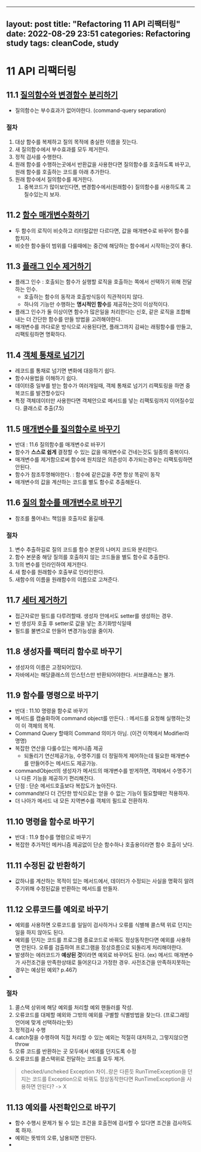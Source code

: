 
---
layout: post
title: "Refactoring 11 API 리팩터링"
date: 2022-08-29 23:51 
categories: Refactoring study
tags: cleanCode, study
---

# 11 API 리팩터링

## 11.1 [질의함수와 변경함수 분리하기]()
- 질의함수는 부수효과가 없어야한다. (command-query separation)

### 절차
1. 대상 함수를 복제하고 질의 목적에 충실한 이름을 짓는다.
2. 새 질의함수에서 부수효과를 모두 제거한다.
3. 정적 검사를 수행한다.
4. 원래 함수를 수행하는곳에서 반환값을 사용한다면 질의함수를 호출하도록 바꾸고, 원래 함수를 호출하는 코드를 아래 추가한다. 
5. 원래 함수에서 질의함수를 제거한다.
   1. 중복코드가 많이보인다면, 변경함수에서(원래함수) 질의함수를 사용하도록 고칠수있는지 보자.

## 11.2 [함수 매개변수화하기]()
- 두 함수의 로직이 비슷하고 리터럴값만 다르다면, 값을 매개변수로 바꾸어 함수를 합치자.
- 비슷한 함수들이 범위를 다룰때에는 중간에 해당하는 함수에서 시작하는것이 좋다.
## 11.3 [플래그 인수 제거하기]()
- 플래그 인수 : 호출되는 함수가 실행할 로직을 호출하는 쪽에서 선택하기 위해 전달하는 인수.
  - 호출하는 함수의 동작과 호출방식등이 직관적이지 않다.
  - 하나의 기능만 수행하는 **명시적인 함수**를 제공하는것이 이상적이다.
- 플래그 인수가 둘 이상이면 함수가 많은일을 처리한다는 신호, 같은 로직을 조합해내는 더 간단한 함수를 만들 방법을 고려해야한다.
- 매개변수를 까다로운 방식으로 사용된다면, 플래그까지 감싸는 래핑함수를 만들고, 리팩토링하면 명확하다.

## 11.4 [객체 통채로 넘기기]()
- 레코드를 통채로 넘기면 변화에 대응하기 쉽다.
- 함수사용법을 이해하기 쉽다.
- 데이터중 일부를 받는 함수가 여러개일때, 객체 통채로 넘기기 리팩토링을 하면 중복코드를 발견할수있다
- 특정 객체데이터만 사용한다면 객체안으로 메서드를 넣는 리팩토링까지 이어질수있다. 클래스로 추출(7.5)

## 11.5 [매개변수를 질의함수로 바꾸기]()
- 반대 :  11.6 질의함수를 매개변수로 바꾸기
- 함수가 **스스로 쉽게** 결정할 수 있는 값을 매개변수로 건네는것도 일종의 중복이다.
- 매개변수를 제거함으로써 함수에 원치않은 의존성이 추가되는경우는 리팩토링하면 안된다.
- 함수가 참조투명해야한다. : 함수에 같은값을 주면 항상 똑같이 동작
- 매개변수의 값을 계산하는 코드를 별도 함수로 추출해둔다.
  
## 11.6 [질의 함수를 매개변수로 바꾸기]()
- 참조를 풀어내느 책임을 호출자로 옮길때.
### 절차
1. 변수 추출하길로 질의 코드를 함수 본문의 나머지 코드와 분리한다.
2. 함수 본문중 해당 질의를 호출하지 않는 코드들을 별도 함수로 추출한다.
3. 1)의 변수를 인라인하여 제거한다.
4. 새 함수를 원래함수 호출부로 인라인한다.
5. 새함수의 이름을 원래함수의 이름으로 고쳐준다.

## 11.7 [세터 제거하기]()
- 접근자로만 필드를 다루려할때. 생성자 안에서도 setter를 생성하는 경우.
- 빈 생성자 호출 후 setter로 값을 넣는 초기화방식일때
- 필드를 불변으로 만들어 변경가능성을 줄이자.
  
## 11.8 생성자를 팩터리 함수로 바꾸기
- 생성자의 이름은 고정되어있다.
- 자바에서는 해당클래스의 인스턴스만 반환되어야한다. 서브클래스는 불가.

## 11.9 함수를 명령으로 바꾸기
- 반대 : 11.10 명령을 함수로 바꾸기
- 메서드를 캡슐화하여 command object를 만든다. : 메서드를 요청해 실행하는것이 이 객체의 목적.
- Command Query 할때의 Command 의미가 아님. (이건 이책에서 Modifier라 명명)
- 복잡한 연산을 다룰수있는 메커니즘 제공
  - 되돌리기 연산제공가능, 수명주기를 더 정밀하게 제어하는데 필요한 매개변수를 만들어주는 메서드도 제공가능. 
- commandObject의 생성자가 메서드의 매개변수를 받게하면, 객체에서 수명주기나 다른 기능을 제공하기 편리해진다.
- 단점 : 단순 메서드호출보다 복잡도가 높아진다.
- command보다 더 간단한 방식으로는 얻을 수 없는 기능이 필요할때만 적용하자.
- 더 나아가 메서드 내 모든 지역변수를 객체의 필드로 전환하자.

## 11.10 명령을 함수로 바꾸기
- 반대 : 11.9 함수를 명령으로 바꾸기
- 복잡한 추가적인 메커니즘 제공없이 단순 함수하나 호출용이라면 함수 호출이 낫다.

## 11.11 수정된 값 반환하기
- 값하나를 계산하는 목적이 있는 메서드에서, 데이터가 수정되는 사실을 명확히 알려주기위해 수정된값을 반환하는 메서드를 만들자.
  
## 11.12 오류코드를 예외로 바꾸기
- 예외를 사용하면 오류코드를 일일이 검사하거나 오류를 식별해 콜스택 위로 던지는 일을 하지 않아도 된다.
- 예외를 던지는 코드를 프로그램 종료코드로 바꿔도 정상동작한다면 예외를 사용하면 안된다. 오류를 검출하여 프로그램을 정상흐름으로 되돌리게 처리해야한다.
- 발생하는 에러코드가 **예상된 것**이라면 예외로 바꾸어도 된다. (ex) 메서드 매개변수가 사전조건을 만족한상태로 들어온다고 가정한 경우. 사전조건을 만족하지못하는 경우는 예상된 예외? p.467)
- 
### 절차
1. 콜스택 상위에 해당 예외를 처리할 예외 핸들러를 작성.
2. 오류코드를 대체할 예외와 그밖의 예외를 구별할 식별방법을 찾는다. (프로그래밍 언어에 맞게 선택하라는뜻)
3. 정적검사 수행
4. catch절을 수행하여 직접 처리할 수 있는 예외는 적절히 대처하고, 그렇지않으면 throw
5. 오류 코드를 반환하는 곳 모두에서 예외를 던지도록 수정
6. 오류코드를 콜스택위로 전달하는 코드를 모두 제거.

> checked/uncheked Exception 차이..랑은 다른듯
> RunTimeException을 던지는 코드를 Exception으로 바꿔도 정상동작한다면 RunTimeException을 사용하면 안된다? -> X


## 11.13 예외를 사전확인으로 바꾸기
- 함수 수행시 문제가 될 수 있는 조건을 호출전에 검사할 수 있다면 조건을 검사하도록 하자.
- 예외는 뜻밖의 오류, 남용되면 안된다.
- 

